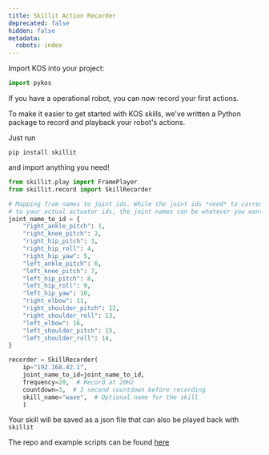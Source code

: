 ```yaml
---
title: Skillit Action Recorder
deprecated: false
hidden: false
metadata:
  robots: index
---
```

Import KOS into your project:

```python Python
import pykos
```

If you have a operational robot, you can now record your first actions.

To make it easier to get started with KOS skills, we've written a Python package to record and playback your robot's actions.

Just run

```Text bash
pip install skillit
```

and import anything you need!

```python Python
from skillit.play import FramePlayer
from skillit.record import SkillRecorder

# Mapping from names to joint ids. While the joint ids *need* to correspond
# to your actual actuator ids, the joint names can be whatever you want
joint_name_to_id = {
    "right_ankle_pitch": 1,
    "right_knee_pitch": 2,
    "right_hip_pitch": 3,
    "right_hip_roll": 4,
    "right_hip_yaw": 5,
    "left_ankle_pitch": 6,
    "left_knee_pitch": 7,
    "left_hip_pitch": 8,
    "left_hip_roll": 9,
    "left_hip_yaw": 10,
    "right_elbow": 11,
    "right_shoulder_pitch": 12,
    "right_shoulder_roll": 13,
    "left_elbow": 16,
    "left_shoulder_pitch": 15,
    "left_shoulder_roll": 14,
}

recorder = SkillRecorder(
    ip="192.168.42.1",
    joint_name_to_id=joint_name_to_id,
    frequency=20,  # Record at 20Hz
    countdown=3,  # 3 second countdown before recording
    skill_name="wave",  # Optional name for the skill
    )
```

Your skill will be saved as a json file that can also be played back with `skillit`

The repo and example scripts can be found [here](https://github.com/kscalelabs/skillit)